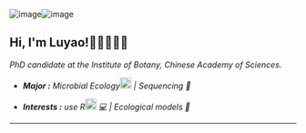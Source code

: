 ![image](https://github.com/user-attachments/assets/79bb87ee-2989-4648-af55-3e59e3c2a605)![image](https://github.com/user-attachments/assets/cbe19331-e6d9-481c-ab4e-f7fc0399353d)<h2> Hi, I'm Luyao!🍇🦜🍍🐞🐛 <!img src="https://media.giphy.com/media/nF9UcT4zlN9kTFT9EN/giphy.gif" width="30"></h2>
<p><em>PhD candidate at the Institute of Botany, Chinese Academy of Sciences</a>.

-  **Major :**  Microbial Ecology<img src="https://cdn-icons-png.flaticon.com/128/2286/2286262.png" width="20" height="20" /> | Sequencing :dna:
<!-- -  **Hobbies :** Hiking<img src="https://cdn-icons-png.flaticon.com/128/776/776537.png" width="20" height="20" /> | Musics :headphones: | Movies :movie_camera: | Reading :books: -->
-  **Interests :** use R<img src="https://img.icons8.com/?size=100&id=CLvQeiwFpit4&format=png&color=000000" width="20" height="20" /> :computer: | Ecological models :1234: 
---------------------------------------------------------------------------------------------------------------------------------------------------------------------------------
